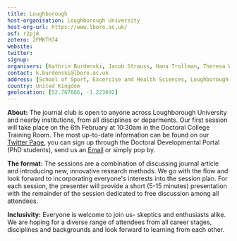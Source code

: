 ```yaml
---
title: Loughborough
host-organisation: Loughborough University
host-org-url: https://www.lboro.ac.uk/
osf: r2pj8
zotero: 2FMKTH74
website: 
twitter: 
signup: 
organisers: [Kathrin Burdenski, Jacob Strauss, Hana Trollman, Theresa Wege]
contact: k.burdenski@lboro.ac.uk
address: [School of Sport, Excercise and Health Sciences, Loughborough University, National Centre for Sport and Excercise Medicine, Tower Way, LE11 3TU, Leicestershire]
country: United Kingdom
geolocation: [52.767866, -1.223692]
---
```


**About:**
The journal club is open to anyone across Loughborough University and nearby institutions, from all disciplines or deparments. Our first session will take place on the 6th February at 10:30am in the Doctoral College Training Room. The most up-to-date information can be found on our [Twitter Page](https://twitter.com/LoughboroughTea/), you can sign up through the Doctoral Developmental Portal (PhD students), send us an [Email](k.burdenski@lboro.ac.uk) or simply pop by.

**The format:**
The sessions are a combination of discussing journal article and introducing new, innovative research methods. We go with the flow and look forward to incorporating everyone's interests into the session plan. For each session, the presenter will provide a short (5-15 minutes) presentation with the remainder of the session dedicated to free discussion among all attendees.

**Inclusivity:** 
Everyone is welcome to join us- skeptics and enthusiasts alike. We are hoping for a diverse range of attendees from all career stages, disciplines and backgrounds and look forward to learning from each other.
